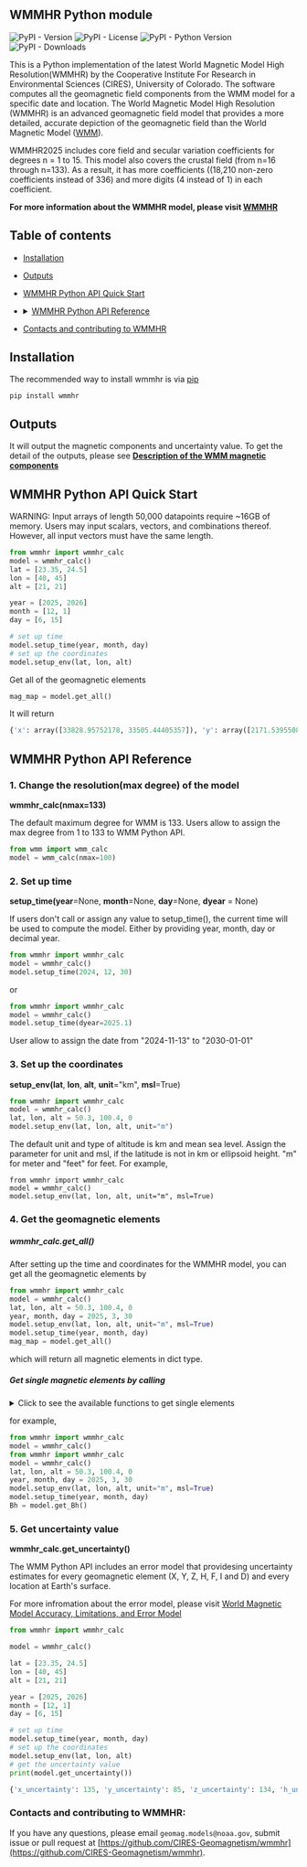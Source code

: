 
## WMMHR Python module
![PyPI - Version](https://img.shields.io/pypi/v/wmmhr)
![PyPI - License](https://img.shields.io/pypi/l/wmmhr)
![PyPI - Python Version](https://img.shields.io/pypi/pyversions/wmmhr)
![PyPI - Downloads](https://img.shields.io/pypi/dm/wmmhr)

This is a Python implementation of the latest World Magnetic Model High Resolution(WMMHR) by the Cooperative Institute For Research in Environmental Sciences (CIRES), University of Colorado. The software computes all the geomagnetic field components from the WMM model for a specific date and location. 
The World Magnetic Model High Resolution (WMMHR) is an advanced geomagnetic field model that provides a more detailed, accurate depiction of the geomagnetic field than the World Magnetic Model ([WMM](https://www.ncei.noaa.gov/products/world-magnetic-model)). 

WMMHR2025 includes core field and secular variation coefficients for degrees n = 1 to 15. This model also covers the crustal field (from n=16 through n=133).  As a result, it has more coefficients ((18,210 non-zero coefficients instead of 336) and more digits (4 instead of 1) in each coefficient.

**For more information about the WMMHR model, please visit [WMMHR](https://www.ncei.noaa.gov/products/world-magnetic-model-high-resolution)**

## Table of contents
- [Installation](#installation)
- [Outputs](#Output)
- [WMMHR Python API Quick Start](#WMMHR-Python-API-Quick-Start)
- <details> <summary><a href="#WMMHR-Python-API-Reference">WMMHR Python API Reference</a></summary>
  <ul>
  <li><a href="#1-change-the-resolutionmax-degree-of-the-model">wmm_calc(nmax=12)</a></li>
  <li><a href="#2-set-up-time">wmm_calc.setup_time</a></li>
  <li><a href="#3-set-up-the-coordinates">wmm_calc.setup_env</a></li>
  <li><a href="#5-get-uncertainty-value">wmm_calc.get_uncertainty</a></li>
  
  <li><details><summary><a href="#4-get-the-geomagnetic-elements">Get magnetic elements </a></summary>
      <nav>
     <ul>
     <li><a href="#get_all">wmm_calc.get_all() </a></li>
     <li><a href="#get-single-magnetic-elements-by-calling-">wmmhr_calc.get_Bx() </a></li>
     <li><a href="#get-single-magnetic-elements-by-calling-">wmmhr_calc.get_By() </a></li>
     <li><a href="#get-single-magnetic-elements-by-calling-">wmmhr_calc.get_Bz() </a></li>
     <li><a href="#get-single-magnetic-elements-by-calling-">wmmhr_calc.get_Bh() </a></li>
     <li><a href="#get-single-magnetic-elements-by-calling-">wmmhr_calc.get_Bf() </a></li>
     <li><a href="#get-single-magnetic-elements-by-calling-">wmmhr_calc.get_Bdec() </a></li>
     <li><a href="#get-single-magnetic-elements-by-calling-">wmmhr_calc.get_Binc() </a></li>
    
     <li><a href="#get-single-magnetic-elements-by-calling-">wmmhr_calc.get_dBx() </a></li>
     <li><a href="#get-single-magnetic-elements-by-calling-">wmmhr_calc.get_dBy() </a></li>
     <li><a href="#get-single-magnetic-elements-by-calling-">wmmhr_calc.get_dBz() </a></li>
     <li><a href="#get-single-magnetic-elements-by-calling-">wmmhr_calc.get_dBh() </a></li>
     <li><a href="#get-single-magnetic-elements-by-calling-">wmmhr_calc.get_dBf() </a></li>
     <li><a href="#get-single-magnetic-elements-by-calling-">wmmhr_calc.get_dBdec() </a></li>
     <li><a href="#get-single-magnetic-elements-by-calling-">wmmhr_calc.get_dBinc() </a></li>
    </ul>
  </ul>
  </nav>
  </details></li>
  </details>
- [Contacts and contributing to WMMHR](#contacts-and-contributing-to-wmmhr)

## Installation

The recommended way to install wmmhr is via [pip](https://pip.pypa.io/en/stable/)

```
pip install wmmhr 
```
## Outputs

It will output the magnetic components and uncertainty value. To get the detail of the outputs, please see **[Description of the WMM magnetic components](https://github.com/CIRES-Geomagnetism/wmm/blob/check_nmax/description.md)**


## WMMHR Python API Quick Start

WARNING: Input arrays of length 50,000 datapoints require ~16GB of memory.
Users may input scalars, vectors, and combinations thereof. However, all input vectors must have the same length. 

```python
from wmmhr import wmmhr_calc
model = wmmhr_calc()
lat = [23.35, 24.5]
lon = [40, 45]
alt = [21, 21]

year = [2025, 2026]
month = [12, 1]
day = [6, 15]

# set up time
model.setup_time(year, month, day)
# set up the coordinates
model.setup_env(lat, lon, alt)
```

Get all of the geomagnetic elements

```python
mag_map = model.get_all()
```
It will return 

```python
{'x': array([33828.95752178, 33505.44405357]), 'y': array([2171.53955086, 1932.26765383]), 'z': array([23865.06803054, 26184.61762661]), 'h': array([33898.58331894, 33561.1149921 ]), 'f': array([41456.66922383, 42567.38939334]), 'dec': array([3.67287636, 3.3006066 ]), 'inc': array([35.14607142, 37.96160489]), 'dx': array([ 9.74138229, 14.15269211]), 'dy': array([-3.08678058, -4.24326699]), 'dz': array([39.2944816 , 33.10674659]), 'dh': array([ 9.52363521, 13.88491134]), 'df': array([30.40773033, 31.3122469 ]), 'ddec': array([-0.00626134, -0.00862321]), 'dinc': array([0.03682951, 0.02363721])}
```

## WMMHR Python API Reference

### 1. Change the resolution(max degree) of the model

**wmmhr_calc(nmax=133)**

The default maximum degree for WMM is 133. Users allow to assign the max degree from 1 to 133 to WMM Python API.
```python
from wmm import wmm_calc
model = wmm_calc(nmax=100)
```

### 2. Set up time 

**setup_time(year**=None, **month**=None, **day**=None, **dyear** = None)

If users don't call or assign any value to setup_time(), the current time will be used to compute the model.
Either by providing year, month, day or decimal year.
```python
from wmmhr import wmmhr_calc
model = wmmhr_calc()
model.setup_time(2024, 12, 30)
```
or 
```python
from wmmhr import wmmhr_calc
model = wmmhr_calc()
model.setup_time(dyear=2025.1)
```

User allow to assign the date from "2024-11-13" to "2030-01-01"

### 3. Set up the coordinates

**setup_env(lat**, **lon**, **alt**, **unit**="km", **msl**=True)
```python
from wmmhr import wmmhr_calc
model = wmmhr_calc()
lat, lon, alt = 50.3, 100.4, 0
model.setup_env(lat, lon, alt, unit="m")
```

The default unit and type of altitude is km and mean sea level. 
Assign the parameter for unit and msl, if the latitude is not in km or ellipsoid height.
"m" for meter and "feet" for feet. For example,
```
from wmmhr import wmmhr_calc
model = wmmhr_calc()
model.setup_env(lat, lon, alt, unit="m", msl=True)
```

### 4. Get the geomagnetic elements

##### wmmhr_calc.get_all()

After setting up the time and coordinates for the WMMHR model, you can get all the geomagnetic elements by

```python
from wmmhr import wmmhr_calc
model = wmmhr_calc()
lat, lon, alt = 50.3, 100.4, 0
year, month, day = 2025, 3, 30
model.setup_env(lat, lon, alt, unit="m", msl=True)
model.setup_time(year, month, day)
mag_map = model.get_all()
```

which will return all magnetic elements in dict type.

##### Get single magnetic elements by calling 
<details>
<summary>Click to see the available functions to get single elements</summary>
<p> <b>wmmhr_calc.get_Bx()</b>
  <li>Northward component of the Earth's magnetic field, measured in nanoteslas (nT). </li>
</p>

<p> <b>wmmhr_calc.get_By()</b>
  <li>Eastward component of the Earth's magnetic field, measured in nanoteslas (nT). </li>
</p>
<p><b>wmmhr_calc.get_Bz()</b>
<li>Downward component of the Earth's magnetic field, measured in nanoteslas (nT). </li>
</p>
<p><b>wmmhr_calc.get_Bh()</b>
<li>Horizontal intensity of the Earth's magnetic field, measured in nanoteslas (nT).</li>
</p>
<p><b>wmmhr_calc.get_Bf()</b>
<li>Total intensity of the Earth's magnetic field, measured in nanoteslas (nT).</li>
</p>
<p><b>wmmhr_calc.get_Bdec()</b>
<li>Rate of change of declination over time, measured in degrees per year.</li>
</p>
<p><b>wmmhr_calc.get_Binc()</b>
<li>Rate of inclination change over time, measured in degrees per year.</li>
</p>
<p><b>wmmhr_calc.get_dBx()</b>
<li>Rate of change of the northward component over time, measured in nanoteslas per year.</li>
</p>
<p><b>wmmhr_calc.get_dBy()</b>
<li>Rate of change of the eastward component over time, measured in nanoteslas per year.</li>
</p>
<p><b>wmmhr_calc.get_dBz()</b>
<li>Rate of change of the downward component over time, measured in nanoteslas per year.</li>
</p>
<p><b>wmmhr_calc.get_dBh()</b>
<li>Rate of change of horizontal intensity over time, measured in nanoteslas per year.</li>
</p>
<p><b>wmmhr_calc.get_dBf()</b>
<li>Rate of change of the total intensity over time, measured in nanoteslas per year.</li>
</p>
<p><b>wmmhr_calc.get_dBdec()</b>
<li>Rate of change of declination over time, measured in degrees per year.</li>
</p>
<p><b>wmmhr_calc.get_dBinc()</b>
<li>Rate of inclination change over time, measured in degrees per year.</li>
</p>
</details>


for example,
```python
from wmmhr import wmmhr_calc
model = wmmhr_calc()
from wmmhr import wmmhr_calc
model = wmmhr_calc()
lat, lon, alt = 50.3, 100.4, 0
year, month, day = 2025, 3, 30
model.setup_env(lat, lon, alt, unit="m", msl=True)
model.setup_time(year, month, day)
Bh = model.get_Bh()
```
### 5. Get uncertainty value

**wmmhr_calc.get_uncertainty()**

The WMM Python API includes an error model that providesing uncertainty estimates for every geomagnetic element (X, Y, Z, H, F, I and D) and every location at Earth's surface. 

For more infromation about the error model, please visit [World Magnetic Model Accuracy, Limitations, and Error Model](https://www.ncei.noaa.gov/products/world-magnetic-model/accuracy-limitations-error-model)

```python
from wmmhr import wmmhr_calc

model = wmmhr_calc()

lat = [23.35, 24.5]
lon = [40, 45]
alt = [21, 21]

year = [2025, 2026]
month = [12, 1]
day = [6, 15]

# set up time
model.setup_time(year, month, day)
# set up the coordinates
model.setup_env(lat, lon, alt)
# get the uncertainty value
print(model.get_uncertainty())
```

```python
{'x_uncertainty': 135, 'y_uncertainty': 85, 'z_uncertainty': 134, 'h_uncertainty': 130, 'f_uncertainty': 134, 'declination_uncertainty': array([7.37493947e-06, 7.44909697e-06]), 'inclination_uncertainty': 0.19}
```

### Contacts and contributing to WMMHR:
If you have any questions, please email `geomag.models@noaa.gov`, submit issue or pull request at [https://github.com/CIRES-Geomagnetism/wmmhr](https://github.com/CIRES-Geomagnetism/wmmhr).
